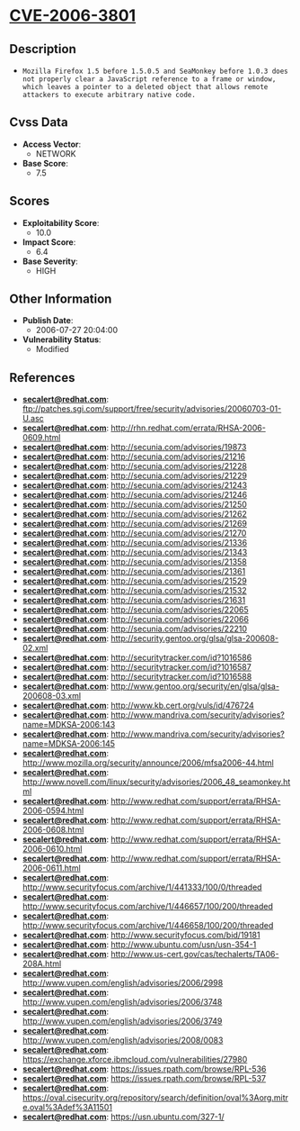 
# [CVE-2006-3801](ftp://patches.sgi.com/support/free/security/advisories/20060703-01-U.asc)

## Description

- `Mozilla Firefox 1.5 before 1.5.0.5 and SeaMonkey before 1.0.3 does not properly clear a JavaScript reference to a frame or window, which leaves a pointer to a deleted object that allows remote attackers to execute arbitrary native code.`

## Cvss Data

- **Access Vector**:
  - NETWORK
- **Base Score**:
  - 7.5

## Scores

- **Exploitability Score**:
  - 10.0
- **Impact Score**:
  - 6.4
- **Base Severity**:
  - HIGH

## Other Information

- **Publish Date**:
  - 2006-07-27 20:04:00
- **Vulnerability Status**:
  - Modified

## References

- **secalert@redhat.com**: ftp://patches.sgi.com/support/free/security/advisories/20060703-01-U.asc
- **secalert@redhat.com**: http://rhn.redhat.com/errata/RHSA-2006-0609.html
- **secalert@redhat.com**: http://secunia.com/advisories/19873
- **secalert@redhat.com**: http://secunia.com/advisories/21216
- **secalert@redhat.com**: http://secunia.com/advisories/21228
- **secalert@redhat.com**: http://secunia.com/advisories/21229
- **secalert@redhat.com**: http://secunia.com/advisories/21243
- **secalert@redhat.com**: http://secunia.com/advisories/21246
- **secalert@redhat.com**: http://secunia.com/advisories/21250
- **secalert@redhat.com**: http://secunia.com/advisories/21262
- **secalert@redhat.com**: http://secunia.com/advisories/21269
- **secalert@redhat.com**: http://secunia.com/advisories/21270
- **secalert@redhat.com**: http://secunia.com/advisories/21336
- **secalert@redhat.com**: http://secunia.com/advisories/21343
- **secalert@redhat.com**: http://secunia.com/advisories/21358
- **secalert@redhat.com**: http://secunia.com/advisories/21361
- **secalert@redhat.com**: http://secunia.com/advisories/21529
- **secalert@redhat.com**: http://secunia.com/advisories/21532
- **secalert@redhat.com**: http://secunia.com/advisories/21631
- **secalert@redhat.com**: http://secunia.com/advisories/22065
- **secalert@redhat.com**: http://secunia.com/advisories/22066
- **secalert@redhat.com**: http://secunia.com/advisories/22210
- **secalert@redhat.com**: http://security.gentoo.org/glsa/glsa-200608-02.xml
- **secalert@redhat.com**: http://securitytracker.com/id?1016586
- **secalert@redhat.com**: http://securitytracker.com/id?1016587
- **secalert@redhat.com**: http://securitytracker.com/id?1016588
- **secalert@redhat.com**: http://www.gentoo.org/security/en/glsa/glsa-200608-03.xml
- **secalert@redhat.com**: http://www.kb.cert.org/vuls/id/476724
- **secalert@redhat.com**: http://www.mandriva.com/security/advisories?name=MDKSA-2006:143
- **secalert@redhat.com**: http://www.mandriva.com/security/advisories?name=MDKSA-2006:145
- **secalert@redhat.com**: http://www.mozilla.org/security/announce/2006/mfsa2006-44.html
- **secalert@redhat.com**: http://www.novell.com/linux/security/advisories/2006_48_seamonkey.html
- **secalert@redhat.com**: http://www.redhat.com/support/errata/RHSA-2006-0594.html
- **secalert@redhat.com**: http://www.redhat.com/support/errata/RHSA-2006-0608.html
- **secalert@redhat.com**: http://www.redhat.com/support/errata/RHSA-2006-0610.html
- **secalert@redhat.com**: http://www.redhat.com/support/errata/RHSA-2006-0611.html
- **secalert@redhat.com**: http://www.securityfocus.com/archive/1/441333/100/0/threaded
- **secalert@redhat.com**: http://www.securityfocus.com/archive/1/446657/100/200/threaded
- **secalert@redhat.com**: http://www.securityfocus.com/archive/1/446658/100/200/threaded
- **secalert@redhat.com**: http://www.securityfocus.com/bid/19181
- **secalert@redhat.com**: http://www.ubuntu.com/usn/usn-354-1
- **secalert@redhat.com**: http://www.us-cert.gov/cas/techalerts/TA06-208A.html
- **secalert@redhat.com**: http://www.vupen.com/english/advisories/2006/2998
- **secalert@redhat.com**: http://www.vupen.com/english/advisories/2006/3748
- **secalert@redhat.com**: http://www.vupen.com/english/advisories/2006/3749
- **secalert@redhat.com**: http://www.vupen.com/english/advisories/2008/0083
- **secalert@redhat.com**: https://exchange.xforce.ibmcloud.com/vulnerabilities/27980
- **secalert@redhat.com**: https://issues.rpath.com/browse/RPL-536
- **secalert@redhat.com**: https://issues.rpath.com/browse/RPL-537
- **secalert@redhat.com**: https://oval.cisecurity.org/repository/search/definition/oval%3Aorg.mitre.oval%3Adef%3A11501
- **secalert@redhat.com**: https://usn.ubuntu.com/327-1/
